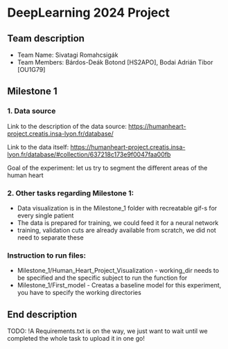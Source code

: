 # DeepLearning 2024 Project

## Team description
- Team Name: Sivatagi Romahcsigák
- Team Members: Bárdos-Deák Botond [HS2APO], Bodai Adrián Tibor [OU1G79]

## Milestone 1
### 1. Data source
Link to the description of the data source: https://humanheart-project.creatis.insa-lyon.fr/database/

Link to the data itself: https://humanheart-project.creatis.insa-lyon.fr/database/#collection/637218c173e9f0047faa00fb


Goal of the experiment: let us try to segment the different areas of the human heart

### 2. Other tasks regarding Milestone 1:
- Data visualization is in the Milestone_1 folder with recreatable gif-s for every single patient
- The data is prepared for training, we could feed it for a neural network
-  training, validation cuts are already available from scratch, we did not need to separate these

### Instruction to run files:
- Milestone_1/Human_Heart_Project_Visualization - working_dir needs to be specified and the specific subject to run the function for
- Milestone_1/First_model - Creatas a baseline model for this experiment, you have to specify the working directories

## End description
TODO: !A Requirements.txt is on the way, we just want to wait until we completed the whole task to upload it in one go!
